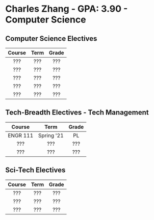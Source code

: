 # Charles Zhang - GPA: 3.90 - Computer Science

## Computer Science Electives
| Course | Term | Grade | 
|:---:|:---:|:---:|
| ??? | ??? | ??? |
| ??? | ??? | ??? |
| ??? | ??? | ??? |
| ??? | ??? | ??? |
| ??? | ??? | ??? |

## Tech-Breadth Electives - Tech Management
| Course | Term | Grade | 
|:---:|:---:|:---:|
| ENGR 111 | Spring '21 | PL |
| ??? | ??? | ??? |
| ??? | ??? | ??? |

## Sci-Tech Electives
| Course | Term | Grade | 
|:---:|:---:|:---:|
| ??? | ??? | ??? |
| ??? | ??? | ??? |
| ??? | ??? | ??? |
